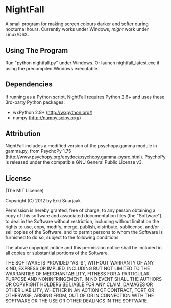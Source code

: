 NightFall
===========

A small program for making screen colours darker and softer during nocturnal
hours. Currently works under Windows, *might* work under Linux/OSX.


Using The Program
-----------------

Run "python nightfall.py" under Windows. Or launch nightfall_latest.exe if
using the precompiled Windows executable.


Dependencies
------------

If running as a Python script, NightFall requires Python 2.6+
and uses these 3rd-party Python packages:

* wxPython 2.8+ (http://wxpython.org/)
* numpy (http://numpy.scipy.org/)


Attribution
-----------

NightFall includes a modified version of the psychopy.gamma module in
gamma.py, from PsychoPy 1.75
(http://www.psychopy.org/epydoc/psychopy.gamma-pysrc.html).
PsychoPy is released under the compatible GNU General Public License v3.


License
-------

(The MIT License)

Copyright (C) 2012 by Erki Suurjaak

Permission is hereby granted, free of charge, to any person obtaining a copy
of this software and associated documentation files (the "Software"), to deal
in the Software without restriction, including without limitation the rights
to use, copy, modify, merge, publish, distribute, sublicense, and/or sell
copies of the Software, and to permit persons to whom the Software is
furnished to do so, subject to the following conditions:

The above copyright notice and this permission notice shall be included in
all copies or substantial portions of the Software.

THE SOFTWARE IS PROVIDED "AS IS", WITHOUT WARRANTY OF ANY KIND, EXPRESS OR
IMPLIED, INCLUDING BUT NOT LIMITED TO THE WARRANTIES OF MERCHANTABILITY,
FITNESS FOR A PARTICULAR PURPOSE AND NONINFRINGEMENT. IN NO EVENT SHALL THE
AUTHORS OR COPYRIGHT HOLDERS BE LIABLE FOR ANY CLAIM, DAMAGES OR OTHER
LIABILITY, WHETHER IN AN ACTION OF CONTRACT, TORT OR OTHERWISE, ARISING FROM,
OUT OF OR IN CONNECTION WITH THE SOFTWARE OR THE USE OR OTHER DEALINGS IN
THE SOFTWARE.
